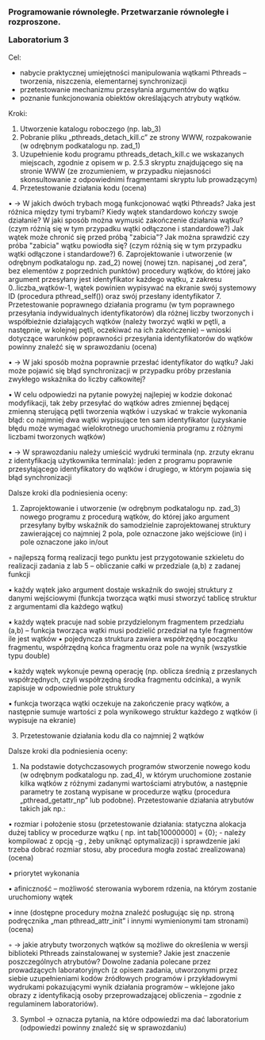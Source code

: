 <h3>Programowanie równoległe. Przetwarzanie równoległe i rozproszone.
  
Laboratorium 3</h3>

Cel:
- nabycie praktycznej umiejętności manipulowania wątkami Pthreads – tworzenia, niszczenia,
elementarnej synchronizacji
- przetestowanie mechanizmu przesyłania argumentów do wątku
- poznanie funkcjonowania obiektów określających atrybuty wątków.

Kroki:
1. Utworzenie katalogu roboczego (np. lab_3)
2. Pobranie pliku „pthreads_detach_kill.c” ze strony WWW, rozpakowanie (w odrębnym
podkatalogu np. zad_1)
3. Uzupełnienie kodu programu pthreads_detach_kill.c we wskazanych miejscach, zgodnie z
opisem w p. 2.5.3 skryptu znajdującego się na stronie WWW (ze zrozumieniem, w przypadku
niejasności skonsultowanie z odpowiednimi fragmentami skryptu lub prowadzącym)
4. Przetestowanie działania kodu (ocena)

• -> W jakich dwóch trybach mogą funkcjonować wątki Pthreads? Jaka jest różnica między tymi
trybami? Kiedy wątek standardowo kończy swoje działanie? W jaki sposób można wymusić
zakończenie działania wątku? (czym różnią się w tym przypadku wątki odłączone i
standardowe?) Jak wątek może chronić się przed próbą "zabicia"? Jak można sprawdzić czy
próba "zabicia" wątku powiodła się? (czym różnią się w tym przypadku wątki odłączone i
standardowe?)
6. Zaprojektowanie i utworzenie (w odrębnym podkatalogu np. zad_2) nowej (nowej tzn. napisanej
„od zera”, bez elementów z poprzednich punktów) procedury wątków, do której jako argument
przesyłany jest identyfikator każdego wątku, z zakresu 0..liczba_wątków-1, wątek powinien
wypisywać na ekranie swój systemowy ID (procedura pthread_self()) oraz swój przesłany
identyfikator
7. Przetestowanie poprawnego działania programu (w tym poprawnego przesyłania
indywidualnych identyfikatorów) dla różnej liczby tworzonych i współbieżnie działających
wątków (należy tworzyć wątki w pętli, a następnie, w kolejnej pętli, oczekiwać na ich
zakończenie) – wnioski dotyczące warunków poprawności przesyłania identyfikatorów do
wątków powinny znaleźć się w sprawozdaniu (ocena)

• -> W jaki sposób można poprawnie przesłać identyfikator do wątku? Jaki może pojawić się błąd
synchronizacji w przypadku próby przesłania zwykłego wskaźnika do liczby całkowitej?

• W celu odpowiedzi na pytanie powyżej najlepiej w kodzie dokonać modyfikacji, tak żeby
przesyłać do wątków adres zmiennej będącej zmienną sterującą pętli tworzenia wątków i
uzyskać w trakcie wykonania błąd: co najmniej dwa wątki wypisujące ten sam identyfikator
(uzyskanie błędu może wymagać wielokrotnego uruchomienia programu z różnymi liczbami
tworzonych wątków)

• -> W sprawozdaniu należy umieścić wydruki terminala (np. zrzuty ekranu z identyfikacją
użytkownika terminala): jeden z programu poprawnie przesyłającego identyfikatory do wątków i
drugiego, w którym pojawia się błąd synchronizacji

Dalsze kroki dla podniesienia oceny:
1. Zaprojektowanie i utworzenie (w odrębnym podkatalogu np. zad_3) nowego programu z
procedurą wątków, do której jako argument przesyłany byłby wskaźnik do samodzielnie
zaprojektowanej struktury zawierającej co najmniej 2 pola, pole oznaczone jako wejściowe (in) i
pole oznaczone jako in/out

◦ najlepszą formą realizacji tego punktu jest przygotowanie szkieletu do realizacji zadania z
lab 5 – obliczanie całki w przedziale (a,b) z zadanej funkcji

▪ każdy wątek jako argument dostaje wskaźnik do swojej struktury z danymi wejściowymi
(funkcja tworząca wątki musi stworzyć tablicę struktur z argumentami dla każdego
wątku)

▪ każdy wątek pracuje nad sobie przydzielonym fragmentem przedziału (a,b) – funkcja
tworząca wątki musi podzielić przedział na tyle fragmentów ile jest wątków
▪ pojedyncza struktura zawiera współrzędną początku fragmentu, współrzędną końca
fragmentu oraz pole na wynik (wszystkie typu double)

▪ każdy wątek wykonuje pewną operację (np. oblicza średnią z przesłanych
współrzędnych, czyli współrzędną środka fragmentu odcinka), a wynik zapisuje w
odpowiednie pole struktury

▪ funkcja tworząca wątki oczekuje na zakończenie pracy wątków, a następnie sumuje
wartości z pola wynikowego struktur każdego z wątków (i wypisuje na ekranie)

3. Przetestowanie działania kodu dla co najmniej 2 wątków

Dalsze kroki dla podniesienia oceny:
1. Na podstawie dotychczasowych programów stworzenie nowego kodu (w odrębnym podkatalogu
np. zad_4), w którym uruchomione zostanie kilka wątków z różnymi zadanymi wartościami
atrybutów, a następnie parametry te zostaną wypisane w procedurze wątku (procedura
„pthread_getattr_np” lub podobne). Przetestowanie działania atrybutów takich jak np.:

• rozmiar i położenie stosu (przetestowanie działania: statyczna alokacja dużej tablicy w
procedurze wątku ( np. int tab[10000000] = {0}; - należy kompilować z opcją -g , żeby
uniknąć optymalizacji) i sprawdzenie jaki trzeba dobrać rozmiar stosu, aby procedura mogła
zostać zrealizowana) (ocena)

• priorytet wykonania

• afiniczność – możliwość sterowania wyborem rdzenia, na którym zostanie uruchomiony
wątek

• inne (dostępne procedury można znaleźć posługując się np. stroną podręcznika „man
pthread_attr_init” i innymi wymienionymi tam stronami) (ocena)

◦ -> jakie atrybuty tworzonych wątków są możliwe do określenia w wersji biblioteki
Pthreads zainstalowanej w systemie? Jakie jest znaczenie poszczególnych atrybutów?
Dowolne zadania polecane przez prowadzących
laboratoryjnych (z opisem zadania, utworzonymi przez siebie uzupełnieniami kodów źródłowych
programów i przykładowymi wydrukami pokazującymi wynik działania programów – wklejone
jako obrazy z identyfikacją osoby przeprowadzającej obliczenia – zgodnie z regulaminem
laboratoriów).

3. Symbol -> oznacza pytania, na które odpowiedzi ma dać laboratorium (odpowiedzi powinny
znaleźć się w sprawozdaniu)
